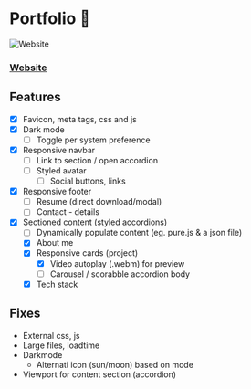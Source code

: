 # Portfolio 📁 

<img alt="Website" src="https://img.shields.io/website?down_message=Down&label=Website&up_message=Up&url=https://blacksmithop.github.io/Portfolio/">

### [Website](https://blacksmithop.github.io/Portfolio/#)
## Features 
- [x] Favicon, meta tags, css and js
- [x] Dark mode
  - [ ] Toggle per system preference
- [x] Responsive navbar
  - [ ] Link to section / open accordion
  - [ ] Styled avatar
    - [ ] Social buttons, links
- [x] Responsive footer
  - [ ] Resume (direct download/modal)
  - [ ] Contact - details
- [x] Sectioned content (styled accordions)
  - [ ] Dynamically populate content (eg. pure.js & a json file)
  - [x] About me
  - [x] Responsive cards (project)
    - [x] Video autoplay (.webm) for preview
    - [ ] Carousel / scorabble accordion body
  - [x] Tech stack
## Fixes
* External css, js
* Large files, loadtime
* Darkmode
  * Alternati icon (sun/moon) based on mode
* Viewport for content section (accordion)
